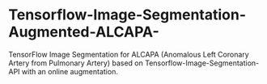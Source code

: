# Tensorflow-Image-Segmentation-Augmented-ALCAPA-
TensorFlow Image Segmentation for ALCAPA (Anomalous Left Coronary Artery from Pulmonary Artery) based on Tensorflow-Image-Segmentation-API with an online augmentation.
